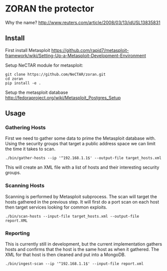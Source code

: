 # ZORAN the protector

Why the name? http://www.reuters.com/article/2008/03/13/idUSL13835831

## Install

First install Metasploit https://github.com/rapid7/metasploit-framework/wiki/Setting-Up-a-Metasploit-Development-Environment


Setup NeCTAR module for metasploit:

    git clone https://github.com/NeCTAR/zoran.git
    cd zoran
    pip install -e .

Setup the metasploit database
http://fedoraproject.org/wiki/Metasploit_Postgres_Setup

## Usage

### Gathering Hosts

First we need to gather some data to prime the Metasploit database
with.  Using the security groups that target a public address space we
can limit the time it takes to scan.

    ./bin/gather-hosts --ip '^192.168.1.1$' --output-file target_hosts.xml

This will create an XML file with a list of hosts and their
interesting security groups.

### Scanning Hosts

Scanning is performed by Metasploit subprocess.  The scan will target
the hosts gathered in the previous step.  It will first do a port scan
on each host then target services looking for common exploits.

    ./bin/scan-hosts --input-file target_hosts.xml --output-file report.XML

### Reporting

This is currently still in development, but the current implementation
gathers hosts and confirms that the host is the same host as when it
gathered.  The XML for that host is then cleaned and put into a MongoDB.

    ./bin/ingest-scan --ip '^192.168.1.1$' --input-file report.xml
